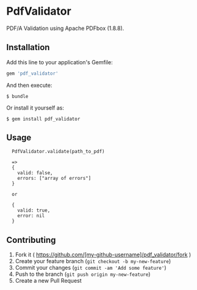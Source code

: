 # PdfValidator

PDF/A Validation using Apache PDFbox (1.8.8).

## Installation

Add this line to your application's Gemfile:

```ruby
gem 'pdf_validator'
```

And then execute:

    $ bundle

Or install it yourself as:

    $ gem install pdf_validator

## Usage

```
  PdfValidator.validate(path_to_pdf)

  =>
  {
    valid: false,
    errors: ["array of errors"]
  }

  or

  {
    valid: true,
    error: nil
  }
```

## Contributing

1. Fork it ( https://github.com/[my-github-username]/pdf_validator/fork )
2. Create your feature branch (`git checkout -b my-new-feature`)
3. Commit your changes (`git commit -am 'Add some feature'`)
4. Push to the branch (`git push origin my-new-feature`)
5. Create a new Pull Request
